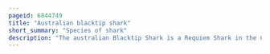 ```yaml
---
pageid: 6844749
title: "Australian blacktip shark"
short_summary: "Species of shark"
description: "The australian Blacktip Shark is a Requiem Shark in the Carcharhinidae Family which is endemic to northern and eastern Australia. It favours the upper and middle Parts of the Water Column and can be found from the Intertidal Zone to a Depth of 50 Meters. Appearance-Wise this species is virtually identical to the common Blacktip Shark from which it can be reliably distinguished only by its lower Vertebra Number and by genetic Markers. Generally reaching 1. 5–1. It is 8 M long and has a fairly Stout Snout and Dark Fins."
---
```

